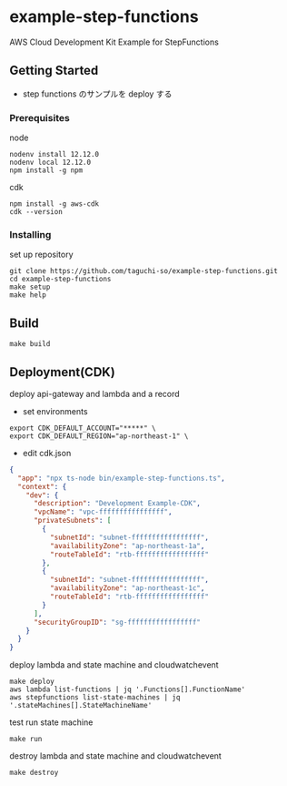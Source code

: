 # example-step-functions

AWS Cloud Development Kit Example for StepFunctions

## Getting Started

- step functions のサンプルを deploy する

### Prerequisites

node

```shell
nodenv install 12.12.0
nodenv local 12.12.0
npm install -g npm
```

cdk

```shell
npm install -g aws-cdk
cdk --version
```

### Installing

set up repository

```shell
git clone https://github.com/taguchi-so/example-step-functions.git
cd example-step-functions
make setup
make help
```

## Build

```shell
make build
```

## Deployment(CDK)

deploy api-gateway and lambda and a record

- set environments

```shell
export CDK_DEFAULT_ACCOUNT="*****" \
export CDK_DEFAULT_REGION="ap-northeast-1" \
```

- edit cdk.json

```json
{
  "app": "npx ts-node bin/example-step-functions.ts",
  "context": {
    "dev": {
      "description": "Development Example-CDK",
      "vpcName": "vpc-ffffffffffffffff",
      "privateSubnets": [
        {
          "subnetId": "subnet-fffffffffffffffff",
          "availabilityZone": "ap-northeast-1a",
          "routeTableId": "rtb-fffffffffffffffff"
        },
        {
          "subnetId": "subnet-fffffffffffffffff",
          "availabilityZone": "ap-northeast-1c",
          "routeTableId": "rtb-fffffffffffffffff"
        }
      ],
      "securityGroupID": "sg-fffffffffffffffff"
    }
  }
}
```

deploy lambda and state machine and cloudwatchevent

```shell
make deploy
aws lambda list-functions | jq '.Functions[].FunctionName'
aws stepfunctions list-state-machines | jq '.stateMachines[].StateMachineName'
```

test run state machine
```shell
make run
```

destroy lambda and state machine and cloudwatchevent

```shell
make destroy
```
